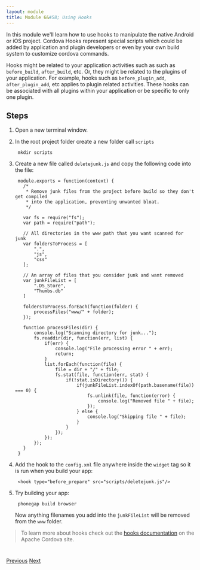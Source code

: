 ```yaml
---
layout: module
title: Module 6&#58; Using Hooks
---
```

In this module we'll learn how to use hooks to manipulate the native Android or iOS project. Cordova Hooks represent special scripts which could be added by application and plugin developers or even by your own build system to customize cordova commands.

Hooks might be related to your application activities such as such as `before_build`, `after_build`, etc. Or, they might be related to the plugins of your application. For example, hooks such as `before_plugin_add`, `after_plugin_add`, etc applies to plugin related activities. These hooks can be associated with all plugins within your application or be specific to only one plugin.

## Steps
1. Open a new terminal window.

2. In the root project folder create a new folder call `scripts`

        mkdir scripts

3. Create a new file called `deletejunk.js` and copy the following code into the file:

        module.exports = function(context) {
          /*
           * Remove junk files from the project before build so they don't get compiled
           * into the application, preventing unwanted bloat.
           */

          var fs = require("fs");
          var path = require("path");

          // All directories in the www path that you want scanned for junk
          var foldersToProcess = [
              ".",
              "js",
              "css"
          ];

          // An array of files that you consider junk and want removed
          var junkFileList = [
              ".DS_Store",
              "Thumbs.db"
          ]

          foldersToProcess.forEach(function(folder) {
              processFiles("www/" + folder);
          });

          function processFiles(dir) {
              console.log("Scanning directory for junk...");
              fs.readdir(dir, function(err, list) {
                  if(err) {
                      console.log("File processing error " + err);
                      return;
                  }
                  list.forEach(function(file) {
                      file = dir + "/" + file;
                      fs.stat(file, function(err, stat) {
                          if(!stat.isDirectory()) {
                              if(junkFileList.indexOf(path.basename(file)) === 0) {
                                  fs.unlink(file, function(error) {
                                      console.log("Removed file " + file);
                                  });
                              } else {
                                  console.log("Skipping file " + file);
                              }
                          }
                      });
                  });
              });
          }
        }


4. Add the hook to the `config.xml` file anywhere inside the `widget` tag so it is run when you build your app:

        <hook type="before_prepare" src="scripts/deletejunk.js"/>

5. Try building your app:

        phonegap build browser

   Now anything filenames you add into the `junkFileList` will be removed from the `www` folder.

>To learn more about hooks check out the [hooks documentation](https://cordova.apache.org/docs/en/latest/guide/appdev/hooks/) on the Apache Cordova site.


<div class="row" style="margin-top:40px;">
 <div class="col-sm-12">
 <a href="lesson5.html" class="btn btn-default"><i class="glyphicon glyphicon-chevron-left"></i> Previous</a>
 <a href="lesson7.html" class="btn btn-default pull-right">Next <i class="glyphicon glyphicon-chevron-right"></i></a>
 </div>
</div>
